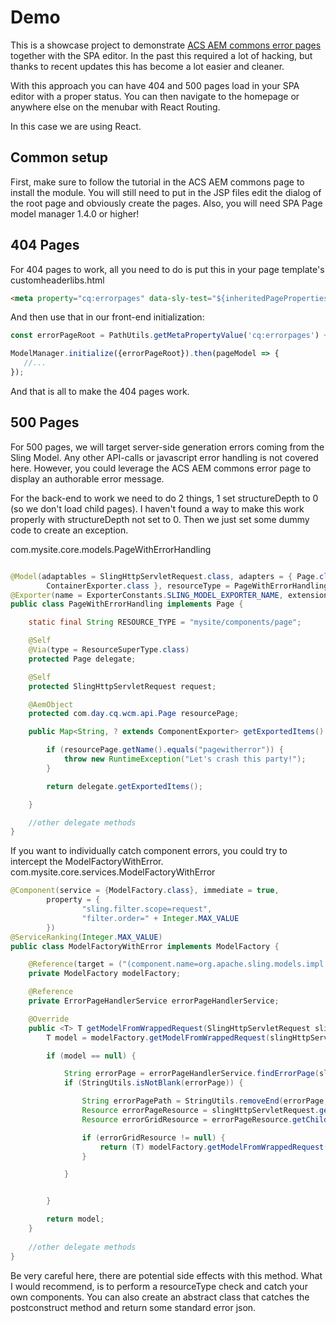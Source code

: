 # Demo

This is a showcase project to demonstrate [ACS AEM commons error pages](https://adobe-consulting-services.github.io/acs-aem-commons/features/error-handler/index.html) together with the SPA editor.
In the past this required a lot of hacking, but thanks to recent updates this has become a lot easier and cleaner.

With this approach you can have 404 and 500 pages load in your SPA editor with a proper status.
You can then navigate to the homepage or anywhere else on the menubar with React Routing.

In this case we are using React.


## Common setup

First, make sure to follow the tutorial in the ACS AEM commons page to install the module.
You will still need to put in the JSP files edit the dialog of the root page and obviously create the pages.
Also, you will need SPA Page model manager 1.4.0 or higher!

## 404 Pages

For 404 pages to work, all you need to do is put this in your page template's customheaderlibs.html

```html
<meta property="cq:errorpages" data-sly-test="${inheritedPageProperties.errorPages}" content="${inheritedPageProperties.errorPages}" />
```

And then use that in our front-end initialization:

```js
const errorPageRoot = PathUtils.getMetaPropertyValue('cq:errorpages') + '/';

ModelManager.initialize({errorPageRoot}).then(pageModel => {
   //... 
});
```

And that is all to make the 404 pages work.



## 500 Pages

For 500 pages, we will target server-side generation errors coming from the Sling Model.
Any other API-calls or javascript error handling is not covered here. 
However, you could leverage the ACS AEM commons error page to display an authorable error message.


For the back-end to work we need to do 2 things, 1 set structureDepth to 0 (so we don't load child pages).
I haven't found a way to make this work properly with structureDepth not set to 0.
Then we just set some dummy code to create an exception.


com.mysite.core.models.PageWithErrorHandling

```java

@Model(adaptables = SlingHttpServletRequest.class, adapters = { Page.class,
        ContainerExporter.class }, resourceType = PageWithErrorHandling.RESOURCE_TYPE)
@Exporter(name = ExporterConstants.SLING_MODEL_EXPORTER_NAME, extensions = ExporterConstants.SLING_MODEL_EXTENSION)
public class PageWithErrorHandling implements Page {

    static final String RESOURCE_TYPE = "mysite/components/page";

    @Self
    @Via(type = ResourceSuperType.class)
    protected Page delegate;

    @Self
    protected SlingHttpServletRequest request;

    @AemObject
    protected com.day.cq.wcm.api.Page resourcePage;

    public Map<String, ? extends ComponentExporter> getExportedItems() {

        if (resourcePage.getName().equals("pagewitherror")) {
            throw new RuntimeException("Let's crash this party!");
        }

        return delegate.getExportedItems();

    }

    //other delegate methods
}
```

If you want to individually catch component errors, you could try to intercept the ModelFactoryWithError.
com.mysite.core.services.ModelFactoryWithError

```java
@Component(service = {ModelFactory.class}, immediate = true,
        property = {
                "sling.filter.scope=request",
                "filter.order=" + Integer.MAX_VALUE
        })
@ServiceRanking(Integer.MAX_VALUE)
public class ModelFactoryWithError implements ModelFactory {

    @Reference(target = ("(component.name=org.apache.sling.models.impl.ModelAdapterFactory)"))
    private ModelFactory modelFactory;

    @Reference
    private ErrorPageHandlerService errorPageHandlerService;

    @Override
    public <T> T getModelFromWrappedRequest(SlingHttpServletRequest slingHttpServletRequest, Resource resource, Class<T> aClass) {
        T model = modelFactory.getModelFromWrappedRequest(slingHttpServletRequest, resource, aClass);

        if (model == null) {

            String errorPage = errorPageHandlerService.findErrorPage(slingHttpServletRequest, slingHttpServletRequest.getResource());
            if (StringUtils.isNotBlank(errorPage)) {

                String errorPagePath = StringUtils.removeEnd(errorPage, ".html");
                Resource errorPageResource = slingHttpServletRequest.getResourceResolver().getResource(errorPagePath);
                Resource errorGridResource = errorPageResource.getChild("jcr:content/root/responsivegrid");

                if (errorGridResource != null) {
                    return (T) modelFactory.getModelFromWrappedRequest(slingHttpServletRequest, errorGridResource, ComponentExporter.class);
                }

            }


        }

        return model;
    }
    
    //other delegate methods
}
```

Be very careful here, there are potential side effects with this method.
What I would recommend, is to perform a resourceType check and catch your own components.
You can also create an abstract class that catches the postconstruct method and return some standard error json.
